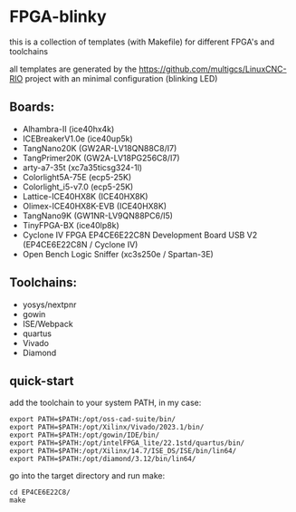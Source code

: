 # FPGA-blinky

this is a collection of templates (with Makefile) for different FPGA's and toolchains

all templates are generated by the https://github.com/multigcs/LinuxCNC-RIO project
with an minimal configuration (blinking LED)


## Boards:

* Alhambra-II (ice40hx4k)
* ICEBreakerV1.0e (ice40up5k)
* TangNano20K (GW2AR-LV18QN88C8/I7)
* TangPrimer20K (GW2A-LV18PG256C8/I7)
* arty-a7-35t (xc7a35ticsg324-1l)
* Colorlight5A-75E (ecp5-25K)
* Colorlight_i5-v7.0 (ecp5-25K)
* Lattice-ICE40HX8K (ICE40HX8K)
* Olimex-ICE40HX8K-EVB (ICE40HX8K)
* TangNano9K (GW1NR-LV9QN88PC6/I5)
* TinyFPGA-BX (ice40lp8k)
* Cyclone IV FPGA EP4CE6E22C8N Development Board USB V2 (EP4CE6E22C8N / Cyclone IV)
* Open Bench Logic Sniffer (xc3s250e / Spartan-3E)

## Toolchains:

* yosys/nextpnr
* gowin
* ISE/Webpack
* quartus
* Vivado
* Diamond


## quick-start
add the toolchain to your system PATH,
in my case:

```
export PATH=$PATH:/opt/oss-cad-suite/bin/
export PATH=$PATH:/opt/Xilinx/Vivado/2023.1/bin/
export PATH=$PATH:/opt/gowin/IDE/bin/
export PATH=$PATH:/opt/intelFPGA_lite/22.1std/quartus/bin/
export PATH=$PATH:/opt/Xilinx/14.7/ISE_DS/ISE/bin/lin64/
export PATH=$PATH:/opt/diamond/3.12/bin/lin64/
```

go into the target directory and run make:

```
cd EP4CE6E22C8/
make
```


